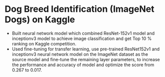 # Dog Breed Identification (ImageNet Dogs) on Kaggle
- Built neural network model which combined ResNet-152v1 model and inceptionv3 model to achieve
image classification and get Top 10 % ranking on Kaggle competition.
- Used fine-tuning for transfer learning, use pre-trained ResNet152v1 and inceptionv3 neural network
model on the ImageNet dataset as the source model and fine-tune the remaining layer parameters,
to increase the performance and accuracy of model and optimize the score from 0.267 to 0.017.